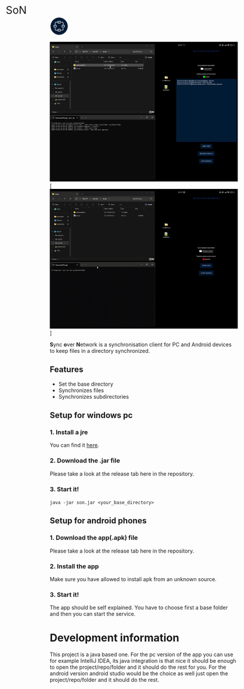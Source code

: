 
<img src="docs/app_icon.webp" alt="Header Image" width="50" style="display: inline;">
<div style="position: absolute; font-size: 2em; display: inline-block; top: 15px; left: 110px">
    SoN
</div>

[![Showcase](docs/showcase-thumbnail.png)](docs/showcase.mov "Showcase")
[![Showcase](docs/showcase.gif)]

**S**ync **o**ver **N**etwork is a synchronisation client for PC and Android devices to keep files in a directory synchronized.

## Features
- Set the base directory 
- Synchronizes files
- Synchronizes subdirectories


## Setup for windows pc
### 1. Install a jre
You can find it [here](https://www.java.com/de/download/manual.jsp).
### 2. Download the .jar file
Please take a look at the release tab here in the repository.
### 3. Start it!
`java -jar son.jar <your_base_directory>`


## Setup for android phones
### 1. Download the app(.apk) file
Please take a look at the release tab here in the repository.
### 2. Install the app
Make sure you have allowed to install apk from an unknown source.
### 3. Start it!
The app should be self explained. You have to choose first a base folder and then you can start the service.


# Development information
This project is a java based one.
For the pc version of the app you can use for example IntelliJ IDEA, its java integration is that nice it should be enough to open the project/repo/folder and it should do the rest for you.
For the android version android studio would be the choice as well just open the project/repo/folder and it should do the rest.